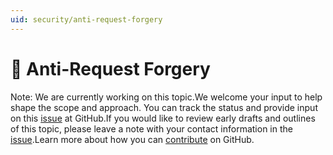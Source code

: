 ```yaml
---
uid: security/anti-request-forgery
---
```

  # 🔧 Anti-Request Forgery

Note: We are currently working on this topic.We welcome your input to help shape the scope and approach. You can track the status and provide input on this [issue](https://github.com/aspnet/Docs/issues/89) at GitHub.If you would like to review early drafts and outlines of this topic, please leave a note with your contact information in the [issue](https://github.com/aspnet/Docs/issues/89).Learn more about how you can [contribute](https://github.com/aspnet/Docs/blob/master/CONTRIBUTING.md) on GitHub.
